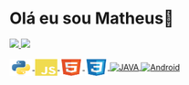 # Olá eu sou Matheus👋

<link rel="stylesheet" href="https://cdn.jsdelivr.net/gh/devicons/devicon@v2.14.0/devicon.min.css">

 <div>
  <a href="https://github.com/Matheus51bento">
  <img height="170vw"  src="https://github-readme-stats.vercel.app/api?username=Matheus51bento&show_icons=true&theme=midnight-purple&bg_color=1,000000,100001&include_all_commits=true&count_private=true"/>
  <img height="170vw"  src="https://github-readme-stats.vercel.app/api/top-langs/?username=Matheus51bento&layout=compact&langs_count=7&theme=midnight-purple&bg_color=1,100001,000000"/>
</div>
  
<div style="display: inline_block"><br>
  <img align="center" alt="Python" height="30" width="40" src="https://raw.githubusercontent.com/devicons/devicon/master/icons/python/python-original.svg">
  <img align="center" alt="Js" height="30" width="40" src="https://raw.githubusercontent.com/devicons/devicon/master/icons/javascript/javascript-plain.svg">
  <img align="center" alt="HTML" height="30" width="40" src="https://raw.githubusercontent.com/devicons/devicon/master/icons/html5/html5-original.svg">
  <img align="center" alt="CSS" height="30" width="40" src="https://raw.githubusercontent.com/devicons/devicon/master/icons/css3/css3-original.svg">
  <img align="center" alt="JAVA" height="30" width="40"src="https://cdn.jsdelivr.net/gh/devicons/devicon/icons/java/java-original.svg" />
  <img align="center" alt="Android" height="30" width="40" src="https://cdn.jsdelivr.net/gh/devicons/devicon/icons/android/android-original.svg" />
</div>

